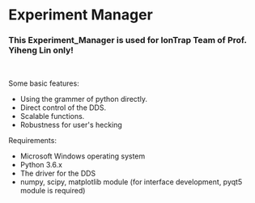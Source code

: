 <h1>Experiment Manager</h1>
<h3>This Experiment_Manager is used for IonTrap Team of Prof. Yiheng Lin only!</h3><br>

Some basic features:
  - Using the grammer of python directly.
  - Direct control of the DDS.
  - Scalable functions.
  - Robustness for user's hecking<br>
 
Requirements:
  - Microsoft Windows operating system
  - Python 3.6.x
  - The driver for the DDS
  - numpy, scipy, matplotlib module (for interface development, pyqt5 module is required)

